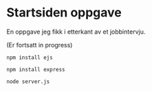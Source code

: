 # Startsiden oppgave
En oppgave jeg fikk i etterkant av et jobbintervju.

(Er fortsatt in progress)

`npm install ejs`

`npm install express`

`node server.js`
